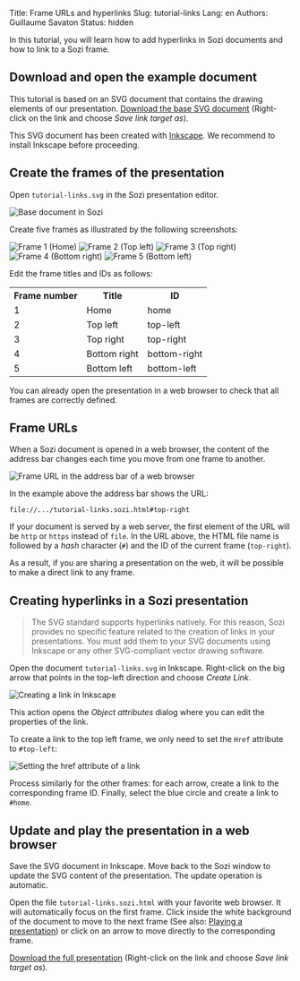 Title: Frame URLs and hyperlinks
Slug: tutorial-links
Lang: en
Authors: Guillaume Savaton
Status: hidden

In this tutorial, you will learn how to add hyperlinks in Sozi documents
and how to link to a Sozi frame.

Download and open the example document
--------------------------------------

This tutorial is based on an SVG document that contains the drawing elements of our presentation.
[Download the base SVG document]({static}/presentations/tutorial-links/tutorial-links.svg)
(Right-click on the link and choose *Save link target as*).

This SVG document has been created with [Inkscape](https://inkscape.org).
We recommend to install Inkscape before proceeding.

Create the frames of the presentation
-------------------------------------

Open `tutorial-links.svg` in the Sozi presentation editor.

![Base document in Sozi]({static}/images/tutorial-links/sozi-links-tutorial-screenshot-01.png)

Create five frames as illustrated by the following screenshots:

![Frame 1 (Home)]({static}/images/tutorial-links/sozi-links-tutorial-screenshot-02.png)
![Frame 2 (Top left)]({static}/images/tutorial-links/sozi-links-tutorial-screenshot-03.png)
![Frame 3 (Top right)]({static}/images/tutorial-links/sozi-links-tutorial-screenshot-04.png)
![Frame 4 (Bottom right)]({static}/images/tutorial-links/sozi-links-tutorial-screenshot-05.png)
![Frame 5 (Bottom left)]({static}/images/tutorial-links/sozi-links-tutorial-screenshot-06.png)

Edit the frame titles and IDs as follows:

<table>
    <tr>
        <th>Frame number</th>
        <th>Title</th>
        <th>ID</th>
    </tr>
    <tr>
        <td>1</td>
        <td>Home</td>
        <td>home</td>
    </tr>
    <tr>
        <td>2</td>
        <td>Top left</td>
        <td>top-left</td>
    </tr>
    <tr>
        <td>3</td>
        <td>Top right</td>
        <td>top-right</td>
    </tr>
    <tr>
        <td>4</td>
        <td>Bottom right</td>
        <td>bottom-right</td>
    </tr>
    <tr>
        <td>5</td>
        <td>Bottom left</td>
        <td>bottom-left</td>
    </tr>
</table>

You can already open the presentation in a web browser to check that all frames are correctly defined.

Frame URLs
----------

When a Sozi document is opened in a web browser, the content of the address bar
changes each time you move from one frame to another.

![Frame URL in the address bar of a web browser]({static}/images/tutorial-links/sozi-links-tutorial-screenshot-07.png)

In the example above the address bar shows the URL:

    file://.../tutorial-links.sozi.html#top-right

If your document is served by a web server, the first element of the URL will be `http` or `https` instead of `file`.
In the URL above, the HTML file name is followed by a *hash* character (`#`)
and the ID of the current frame (`top-right`).

As a result, if you are sharing a presentation on the web, it will be possible to make a
direct link to any frame.

Creating hyperlinks in a Sozi presentation
------------------------------------------

> The SVG standard supports hyperlinks natively.
> For this reason, Sozi provides no specific feature related to the creation
> of links in your presentations.
> You must add them to your SVG documents using Inkscape or any other SVG-compliant
> vector drawing software.

Open the document `tutorial-links.svg` in Inkscape.
Right-click on the big arrow that points in the top-left direction
and choose *Create Link*.

![Creating a link in Inkscape]({static}/images/tutorial-links/sozi-links-tutorial-screenshot-08.png)

This action opens the *Object attributes* dialog where you can edit the properties of the link.

To create a link to the top left frame, we only need to set the `Href` attribute to
`#top-left`:

![Setting the href attribute of a link]({static}/images/tutorial-links/sozi-links-tutorial-screenshot-09.png)

Process similarly for the other frames: for each arrow, create a link to the corresponding frame ID.
Finally, select the blue circle and create a link to `#home`.

Update and play the presentation in a web browser
-------------------------------------------------

Save the SVG document in Inkscape.
Move back to the Sozi window to update the SVG content of the presentation.
The update operation is automatic.

Open the file `tutorial-links.sozi.html` with your favorite web browser.
It will automatically focus on the first frame.
Click inside the white background of the document to move to the next frame
(See also: [Playing a presentation](|filename|play.md))
or click on an arrow to move directly to the corresponding frame.

[Download the full presentation]({static}/presentations/tutorial-links/tutorial-links.sozi.html)
(Right-click on the link and choose *Save link target as*).
